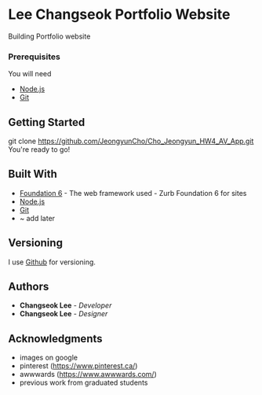 # Lee Changseok Portfolio Website

Building Portfolio website

### Prerequisites

You will need

* [Node.js](https://nodejs.org/en/)
* [Git](https://git-scm.com/)


## Getting Started

git clone https://github.com/JeongyunCho/Cho_Jeongyun_HW4_AV_App.git
You're ready to go!


## Built With

* [Foundation 6](https://foundation.zurb.com/sites.html) - The web framework used - Zurb Foundation 6 for sites
* [Node.js](https://nodejs.org/en/)
* [Git](https://git-scm.com/)
* ~ add later


## Versioning

I use [Github](http://github.com) for versioning.



## Authors


* **Changseok Lee** - *Developer*
* **Changseok Lee** - *Designer*





## Acknowledgments

* images on google
* pinterest (https://www.pinterest.ca/)
* awwwards (https://www.awwwards.com/)
* previous work from graduated students
